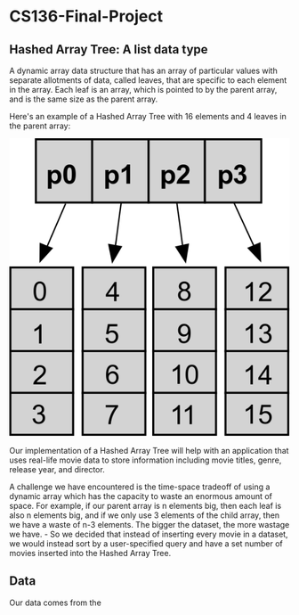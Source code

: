 # CS136-Final-Project
## Hashed Array Tree: A list data type

A dynamic array data structure that has an array of particular values with separate allotments of data, called leaves, that are specific to each element in the array. 
Each leaf is an array, which is pointed to by the parent array, and is the same size as the parent array.

Here's an example of a Hashed Array Tree with 16 elements and 4 leaves in the parent array:

![Hashed array tree](figs/HashedArrayTree16.png)

Our implementation of a Hashed Array Tree will help with an application that uses real-life movie data to store information including movie titles, genre, release year, and director. 

A challenge we have encountered is the time-space tradeoff of using a dynamic array which has the capacity to waste an enormous amount of space. For example, if our parent array is n elements big, then each leaf is also n elements big, and if we only use 3 elements of the child array, then we have a waste of n-3 elements. The bigger the dataset, the more wastage we have.
	- So we decided that instead of inserting every movie in a dataset, we would instead sort by a user-specified query and have a set number of movies inserted into the Hashed Array Tree. 

## Data

Our data comes from the 



